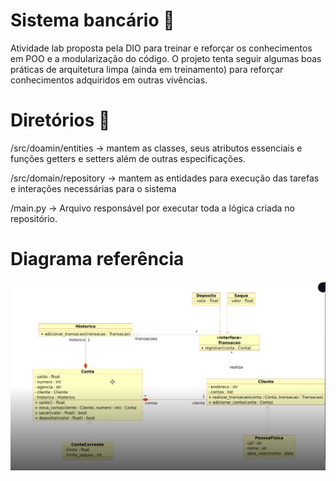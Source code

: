 # Sistema bancário 🌟

Atividade lab proposta pela DIO para treinar e reforçar os conhecimentos em POO e a modularização do código. O projeto tenta seguir algumas boas práticas de arquitetura limpa (ainda em treinamento) para reforçar conhecimentos adquiridos em outras vivências.
# Diretórios 📖
/src/doamin/entities -> mantem as classes, seus atributos essenciais e funções getters e setters além de outras especificações.

/src/domain/repository -> mantem as entidades para execução das tarefas e interações necessárias para o sistema

/main.py -> Arquivo responsável por executar toda a lógica criada no repositório.

# Diagrama referência
![img.png](img.png)
